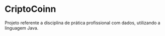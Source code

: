 # CriptoCoinn
Projeto referente a disciplina de prática profissional com dados, utilizando a linguagem Java. 
